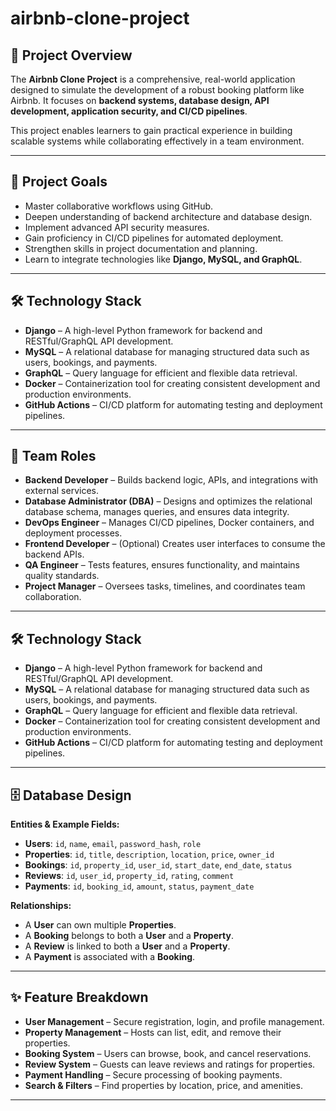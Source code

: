 # airbnb-clone-project

## 📌 Project Overview  
The **Airbnb Clone Project** is a comprehensive, real-world application designed to simulate the development of a robust booking platform like Airbnb. It focuses on **backend systems, database design, API development, application security, and CI/CD pipelines**.  

This project enables learners to gain practical experience in building scalable systems while collaborating effectively in a team environment.  

---

## 🎯 Project Goals  
- Master collaborative workflows using GitHub.  
- Deepen understanding of backend architecture and database design.  
- Implement advanced API security measures.  
- Gain proficiency in CI/CD pipelines for automated deployment.  
- Strengthen skills in project documentation and planning.  
- Learn to integrate technologies like **Django, MySQL, and GraphQL**.  

---

## 🛠 Technology Stack  
- **Django** – A high-level Python framework for backend and RESTful/GraphQL API development.  
- **MySQL** – A relational database for managing structured data such as users, bookings, and payments.  
- **GraphQL** – Query language for efficient and flexible data retrieval.  
- **Docker** – Containerization tool for creating consistent development and production environments.  
- **GitHub Actions** – CI/CD platform for automating testing and deployment pipelines.  

---

## 👥 Team Roles  
- **Backend Developer** – Builds backend logic, APIs, and integrations with external services.  
- **Database Administrator (DBA)** – Designs and optimizes the relational database schema, manages queries, and ensures data integrity.  
- **DevOps Engineer** – Manages CI/CD pipelines, Docker containers, and deployment processes.  
- **Frontend Developer** – (Optional) Creates user interfaces to consume the backend APIs.  
- **QA Engineer** – Tests features, ensures functionality, and maintains quality standards.  
- **Project Manager** – Oversees tasks, timelines, and coordinates team collaboration.  

---

## 🛠 Technology Stack  
- **Django** – A high-level Python framework for backend and RESTful/GraphQL API development.  
- **MySQL** – A relational database for managing structured data such as users, bookings, and payments.  
- **GraphQL** – Query language for efficient and flexible data retrieval.  
- **Docker** – Containerization tool for creating consistent development and production environments.  
- **GitHub Actions** – CI/CD platform for automating testing and deployment pipelines.  

---

## 🗄 Database Design  

**Entities & Example Fields:**  
- **Users**: `id`, `name`, `email`, `password_hash`, `role`  
- **Properties**: `id`, `title`, `description`, `location`, `price`, `owner_id`  
- **Bookings**: `id`, `property_id`, `user_id`, `start_date`, `end_date`, `status`  
- **Reviews**: `id`, `user_id`, `property_id`, `rating`, `comment`  
- **Payments**: `id`, `booking_id`, `amount`, `status`, `payment_date`  

**Relationships:**  
- A **User** can own multiple **Properties**.  
- A **Booking** belongs to both a **User** and a **Property**.  
- A **Review** is linked to both a **User** and a **Property**.  
- A **Payment** is associated with a **Booking**.  

---

## ✨ Feature Breakdown  
- **User Management** – Secure registration, login, and profile management.  
- **Property Management** – Hosts can list, edit, and remove their properties.  
- **Booking System** – Users can browse, book, and cancel reservations.  
- **Review System** – Guests can leave reviews and ratings for properties.  
- **Payment Handling** – Secure processing of booking payments.  
- **Search & Filters** – Find properties by location, price, and amenities.  

---

